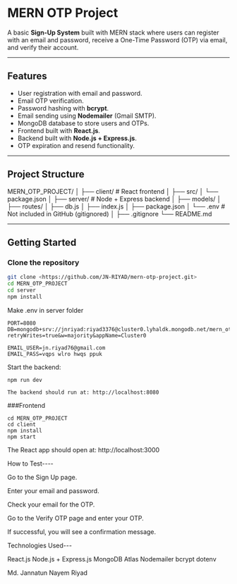 # MERN OTP Project

A basic **Sign-Up System** built with MERN stack where users can register with an email and password, receive a One-Time Password (OTP) via email, and verify their account.

---

## **Features**

- User registration with email and password.
- Email OTP verification.
- Password hashing with **bcrypt**.
- Email sending using **Nodemailer** (Gmail SMTP).
- MongoDB database to store users and OTPs.
- Frontend built with **React.js**.
- Backend built with **Node.js + Express.js**.
- OTP expiration and resend functionality.

---

## **Project Structure**

MERN_OTP_PROJECT/
│
├── client/ # React frontend
│ ├── src/
│ └── package.json
│
├── server/ # Node + Express backend
│ ├── models/
│ ├── routes/
│ ├── db.js
│ ├── index.js
│ ├── package.json
│ └── .env # Not included in GitHub (gitignored)
│
├── .gitignore
└── README.md



---

## **Getting Started**

### Clone the repository

```bash
git clone <https://github.com/JN-RIYAD/mern-otp-project.git>
cd MERN_OTP_PROJECT
cd server
npm install
```
Make .env in server folder
```
PORT=8080
DB=mongodb+srv://jnriyad:riyad3376@cluster0.lyhaldk.mongodb.net/mern_otp?retryWrites=true&w=majority&appName=Cluster0

EMAIL_USER=jn.riyad76@gmail.com
EMAIL_PASS=vqps wlro hwqs ppuk
```
Start the backend:
```
npm run dev

The backend should run at: http://localhost:8080
```
###Frontend
```
cd MERN_OTP_PROJECT
cd client
npm install
npm start
```
The React app should open at: http://localhost:3000


How to Test----

Go to the Sign Up page.

Enter your email and password.

Check your email for the OTP.

Go to the Verify OTP page and enter your OTP.

If successful, you will see a confirmation message.



Technologies Used---

React.js
Node.js + Express.js
MongoDB Atlas
Nodemailer
bcrypt
dotenv

Md. Jannatun Nayem Riyad
